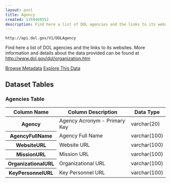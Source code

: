 ```yaml
---
layout: post
title: Agency
created: 1359469552
description: Find here a list of DOL agencies and the links to its websites.
---
```


```
http://api.dol.gov/V1/DOLAgency
```

<p>Find here a list of DOL agencies and the links to its websites. More information and details about the data provided can be found at <a href="http://www.dol.gov/dol/organization.htm">http://www.dol.gov/dol/organization.htm</a></p>


<a href ="http://api.dol.gov/V1/DOLAgency/$metadata" class="button radius button_dataset">Browse Metadata</a>
<a href ="https://devtools.dol.gov/APISampler/Home/Index1?datasetName=DOL%20Agency" class="button radius button_dataset">Explore This Data</a>


## Dataset Tables  
<h3>Agencies Table</h3>

<table>
	<thead>
		<tr>
			<th>Column Name</th>
			<th>Column Description</th>
			<th>Data Type</th>
		</tr>
	</thead>
	<tbody>
		<tr>
			<th>Agency</th>
			<td>Agency Acronym - Primary Key</td>
			<td>varchar(20)</td>
		</tr>
		<tr>
			<th>AgencyFullName</th>
			<td>Agency Full Name</td>
			<td>varchar(100)</td>
		</tr>
		<tr>
			<th>WebsiteURL</th>
			<td>Website URL</td>
			<td>varchar(100)</td>
		</tr>
		<tr>
			<th>MissionURL</th>
			<td>Mission URL</td>
			<td>varchar(100)</td>
		</tr>
		<tr>
			<th>OrganizationalURL</th>
			<td>Organizational URL</td>
			<td>varchar(100)</td>
		</tr>
		<tr>
			<th>KeyPersonnelURL</th>
			<td>Key Personnel URL</td>
			<td>varchar(100)</td>
		</tr>
	</tbody>
</table>

